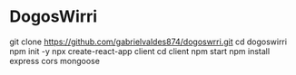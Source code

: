 # DogosWirri
git clone https://github.com/gabrielvaldes874/dogoswrri.git
cd dogoswirri
npm init -y
npx create-react-app client
cd client
npm start
npm install express cors mongoose
